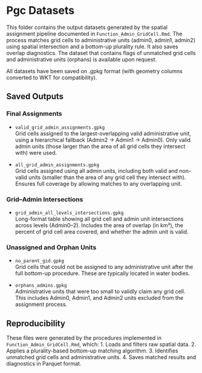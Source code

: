 # Pgc Datasets

This folder contains the output datasets generated by the spatial assignment pipeline documented in `Function_Admin_GridCell.Rmd`. The process matches grid cells to administrative units (admin0, admin1, admin2) using spatial intersection and a bottom-up plurality rule. It also saves overlap diagnostics. The dataset that contains flags of unmatched grid cells and administrative units (orphans) is available upon request.

All datasets have been saved on .gpkg format (with geometry columns converted to WKT for compatibility).

## Saved Outputs

### Final Assignments

-   `valid_grid_admin_assignments.gpkg`\
    Grid cells assigned to the largest-overlapping valid administrative unit, using a hierarchical fallback (Admin2 → Admin1 → Admin0). Only valid admin units (those larger than the area of all grid cells they intersect with) were used.

-   `all_grid_admin_assignments.gpkg`\
    Grid cells assigned using all admin units, including both valid and non-valid units (smaller than the area of any grid cell they intersect with). Ensures full coverage by allowing matches to any overlapping unit.

### Grid–Admin Intersections

-   `grid_admin_all_levels_intersections.gpkg`\
    Long-format table showing all grid cell and admin unit intersections across levels (Admin0–2). Includes the area of overlap (in km²), the percent of grid cell area covered, and whether the admin unit is valid.

### Unassigned and Orphan Units

-   `no_parent_gid.gpkg`\
    Grid cells that could not be assigned to any administrative unit after the full bottom-up procedure. These are typically located in water bodies.

-   `orphans_admins.gpkg`\
    Administrative units that were too small to validly claim any grid cell. This includes Admin0, Admin1, and Admin2 units excluded from the assignment process.

## Reproducibility

These files were generated by the procedures implemented in `Function_Admin_GridCell.Rmd`, which: 1. Loads and filters raw spatial data. 2. Applies a plurality-based bottom-up matching algorithm. 3. Identifies unmatched grid cells and administrative units. 4. Saves matched results and diagnostics in Parquet format.
